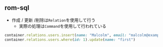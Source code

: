 
## rom-sql

* 作成 / 更新 /削除は`Relation`を使用して行う
  * 実際の処理は`Command`を使用して行われている

```ruby
container.relations.users.insert(name: "Malcolm", email: "malcolm@example.com")
container.relations.users.where(id: 1).update(name: "first")
```
